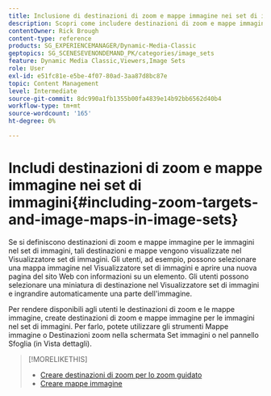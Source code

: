 ```yaml
---
title: Inclusione di destinazioni di zoom e mappe immagine nei set di immagini
description: Scopri come includere destinazioni di zoom e mappe immagine nei set di immagini in Adobe Dynamic Media Classic.
contentOwner: Rick Brough
content-type: reference
products: SG_EXPERIENCEMANAGER/Dynamic-Media-Classic
geptopics: SG_SCENESEVENONDEMAND_PK/categories/image_sets
feature: Dynamic Media Classic,Viewers,Image Sets
role: User
exl-id: e51fc81e-e5be-4f07-80ad-3aa87d8bc87e
topic: Content Management
level: Intermediate
source-git-commit: 8dc990a1fb1355b00fa4839e14b92bb6562d40b4
workflow-type: tm+mt
source-wordcount: '165'
ht-degree: 0%

---
```


# Includi destinazioni di zoom e mappe immagine nei set di immagini{#including-zoom-targets-and-image-maps-in-image-sets}

Se si definiscono destinazioni di zoom e mappe immagine per le immagini nel set di immagini, tali destinazioni e mappe vengono visualizzate nel Visualizzatore set di immagini. Gli utenti, ad esempio, possono selezionare una mappa immagine nel Visualizzatore set di immagini e aprire una nuova pagina del sito Web con informazioni su un elemento. Gli utenti possono selezionare una miniatura di destinazione nel Visualizzatore set di immagini e ingrandire automaticamente una parte dell&#39;immagine.

Per rendere disponibili agli utenti le destinazioni di zoom e le mappe immagine, create destinazioni di zoom e mappe immagine per le immagini nel set di immagini. Per farlo, potete utilizzare gli strumenti Mappe immagine o Destinazioni zoom nella schermata Set immagini o nel pannello Sfoglia (in Vista dettagli).

>[!MORELIKETHIS]
>
>* [Creare destinazioni di zoom per lo zoom guidato](creating-zoom-targets-guided-zoom.md#creating_zoom_targets_for_guided_zoom)
>* [Creare mappe immagine](creating-image-maps.md#creating_image_maps)
